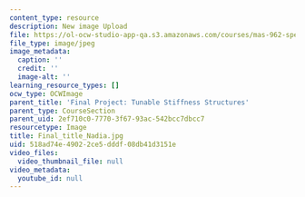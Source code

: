 ```yaml
---
content_type: resource
description: New image Upload
file: https://ol-ocw-studio-app-qa.s3.amazonaws.com/courses/mas-962-special-topics-new-textiles-spring-2010/518ad74e49022ce5dddf08db41d3151e_Final_title_Nadia.jpg
file_type: image/jpeg
image_metadata:
  caption: ''
  credit: ''
  image-alt: ''
learning_resource_types: []
ocw_type: OCWImage
parent_title: 'Final Project: Tunable Stiffness Structures'
parent_type: CourseSection
parent_uid: 2ef710c0-7770-3f67-93ac-542bcc7dbcc7
resourcetype: Image
title: Final_title_Nadia.jpg
uid: 518ad74e-4902-2ce5-dddf-08db41d3151e
video_files:
  video_thumbnail_file: null
video_metadata:
  youtube_id: null
---
```

